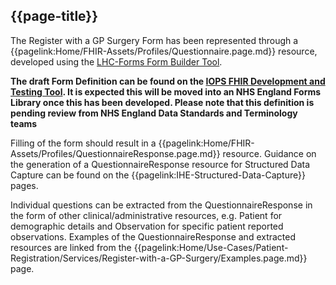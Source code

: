 ## {{page-title}}

The Register with a GP Surgery Form has been represented through a {{pagelink:Home/FHIR-Assets/Profiles/Questionnaire.page.md}} resource, developed using the [LHC-Forms Form Builder Tool](https://lhncbc.nlm.nih.gov/LHC-research/LHC-projects/health-information/lhc-forms.html). 

**The draft Form Definition can be found on the [IOPS FHIR Development and Testing Tool](https://nhsdigital.github.io/interoperability-standards-tools-skunkworks/questionnaire?url=https:%2F%2Ffhir.nhs.uk%2FEngland%2FStructureDefinition%2FEngland-Questionnaire-RegisterGPSurgeryv2). It is expected this will be moved into an NHS England Forms Library once this has been developed. Please note that this definition is pending review from NHS England Data Standards and Terminology teams**

Filling of the form should result in a {{pagelink:Home/FHIR-Assets/Profiles/QuestionnaireResponse.page.md}} resource. Guidance on the generation of a QuestionnaireResponse resource for Structured Data Capture can be found on the {{pagelink:IHE-Structured-Data-Capture}} pages.

Individual questions can be extracted from the QuestionnaireResponse in the form of other clinical/administrative resources, e.g. Patient for demographic details and Observation for specific patient reported observations. Examples of the QuestionnaireResponse and extracted resources are linked from the {{pagelink:Home/Use-Cases/Patient-Registration/Services/Register-with-a-GP-Surgery/Examples.page.md}} page.
